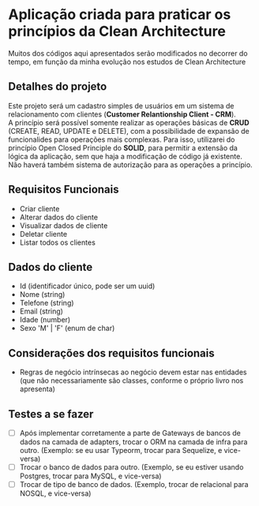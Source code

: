 # Aplicação criada para praticar os princípios da Clean Architecture

Muitos dos códigos aqui apresentados serão modificados no decorrer do tempo, em função da minha evolução nos estudos de
Clean Architecture

## Detalhes do projeto

Este projeto será um cadastro simples de usuários em um sistema de relacionamento com clientes (**Customer Relantionship Client - CRM**).  
A princípio será possível somente realizar as operações básicas de **CRUD** (CREATE, READ, UPDATE e DELETE), com a possibilidade de expansão de funcionalides para operações mais complexas. Para isso, utilizarei do princípio Open Closed Principle do **SOLID**, para permitir a extensão da lógica da aplicação, sem que haja a modificação de código já existente.  
Não haverá também sistema de autorização para as operações a princípio.

## Requisitos Funcionais

- Criar cliente
- Alterar dados do cliente
- Visualizar dados de cliente
- Deletar cliente
- Listar todos os clientes

## Dados do cliente

- Id (identificador único, pode ser um uuid)
- Nome (string)
- Telefone (string)
- Email (string)
- Idade (number)
- Sexo 'M' | 'F' (enum de char)

## Considerações dos requisitos funcionais

- Regras de negócio intrínsecas ao negócio devem estar nas entidades (que não necessariamente são classes, conforme o próprio livro nos apresenta)

## Testes a se fazer

- [ ] Após implementar corretamente a parte de Gateways de bancos de dados na camada de adapters, trocar o ORM na camada de infra para outro. (Exemplo: se eu usar Typeorm, trocar para Sequelize, e vice-versa)
- [ ] Trocar o banco de dados para outro. (Exemplo, se eu estiver usando Postgres, trocar para MySQL, e vice-versa)
- [ ] Trocar de tipo de banco de dados. (Exemplo, trocar de relacional para NOSQL, e vice-versa)
